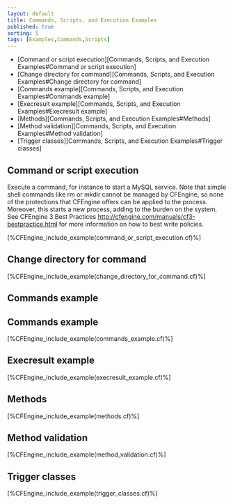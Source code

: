 ```yaml
---
layout: default
title: Commands, Scripts, and Execution Examples 
published: true
sorting: 5
tags: [Examples,Commands,Scripts]
---
```


* [Command or script execution][Commands, Scripts, and Execution Examples#Command or script execution]
* [Change directory for command][Commands, Scripts, and Execution Examples#Change directory for command]
* [Commands example][Commands, Scripts, and Execution Examples#Commands example]
* [Execresult example][Commands, Scripts, and Execution Examples#Execresult example]
* [Methods][Commands, Scripts, and Execution Examples#Methods]
* [Method validation][Commands, Scripts, and Execution Examples#Method validation]
* [Trigger classes][Commands, Scripts, and Execution Examples#Trigger classes]

## Command or script execution ##

Execute a command, for instance to start a MySQL service. Note that simple shell commands like rm or mkdir cannot be managed by CFEngine, so none of the protections that CFEngine offers can be applied to the process. Moreover, this starts a new process, adding to the burden on the system. See CFEngine 3 Best Practices http://cfengine.com/manuals/cf3-bestpractice.html for more information on how to best write policies.


[%CFEngine_include_example(command_or_script_execution.cf)%]

## Change directory for command


[%CFEngine_include_example(change_directory_for_command.cf)%]

## Commands example ##

## Commands example


[%CFEngine_include_example(commands_example.cf)%]

## Execresult example


[%CFEngine_include_example(execresult_example.cf)%]

## Methods


[%CFEngine_include_example(methods.cf)%]

## Method validation


[%CFEngine_include_example(method_validation.cf)%]

## Trigger classes


[%CFEngine_include_example(trigger_classes.cf)%]
